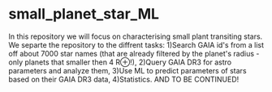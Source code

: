 # small_planet_star_ML
In this repository we will focus on characterising small plant transiting stars.
We separte the repository to the diffrent tasks:
1)Search GAIA id's from a list off about 7000 star names (that are already filtered by the planet's radius - only planets that smaller then 4 R⊕!),
2)Query GAIA DR3 for astro parameters and analyze them,
3)Use ML to predict parameters of stars based on their GAIA DR3 data, 
4)Statistics.
AND TO BE CONTINUED!

